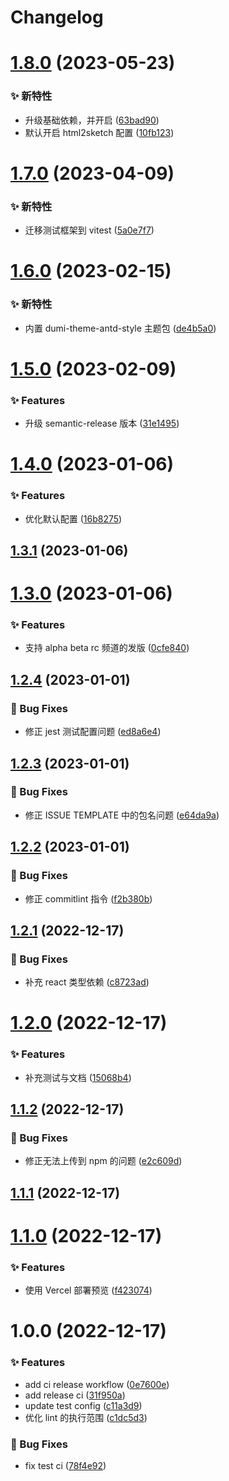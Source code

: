 # Changelog

# [1.8.0](https://github.com/arvinxx/npm-template/compare/v1.7.0...v1.8.0) (2023-05-23)

### ✨ 新特性

- 升级基础依赖，并开启 ([63bad90](https://github.com/arvinxx/npm-template/commit/63bad90))
- 默认开启 html2sketch 配置 ([10fb123](https://github.com/arvinxx/npm-template/commit/10fb123))

# [1.7.0](https://github.com/arvinxx/npm-template/compare/v1.6.0...v1.7.0) (2023-04-09)

### ✨ 新特性

- 迁移测试框架到 vitest ([5a0e7f7](https://github.com/arvinxx/npm-template/commit/5a0e7f7))

# [1.6.0](https://github.com/arvinxx/npm-template/compare/v1.5.0...v1.6.0) (2023-02-15)

### ✨ 新特性

- 内置 dumi-theme-antd-style 主题包 ([de4b5a0](https://github.com/arvinxx/npm-template/commit/de4b5a0))

# [1.5.0](https://github.com/arvinxx/npm-template/compare/v1.4.0...v1.5.0) (2023-02-09)

### ✨ Features

- 升级 semantic-release 版本 ([31e1495](https://github.com/arvinxx/npm-template/commit/31e1495))

# [1.4.0](https://github.com/arvinxx/npm-template/compare/v1.3.1...v1.4.0) (2023-01-06)

### ✨ Features

- 优化默认配置 ([16b8275](https://github.com/arvinxx/npm-template/commit/16b8275))

## [1.3.1](https://github.com/arvinxx/npm-template/compare/v1.3.0...v1.3.1) (2023-01-06)

# [1.3.0](https://github.com/arvinxx/npm-template/compare/v1.2.4...v1.3.0) (2023-01-06)

### ✨ Features

- 支持 alpha beta rc 频道的发版 ([0cfe840](https://github.com/arvinxx/npm-template/commit/0cfe840))

## [1.2.4](https://github.com/arvinxx/npm-template/compare/v1.2.3...v1.2.4) (2023-01-01)

### 🐛 Bug Fixes

- 修正 jest 测试配置问题 ([ed8a6e4](https://github.com/arvinxx/npm-template/commit/ed8a6e4))

## [1.2.3](https://github.com/arvinxx/npm-template/compare/v1.2.2...v1.2.3) (2023-01-01)

### 🐛 Bug Fixes

- 修正 ISSUE TEMPLATE 中的包名问题 ([e64da9a](https://github.com/arvinxx/npm-template/commit/e64da9a))

## [1.2.2](https://github.com/arvinxx/npm-template/compare/v1.2.1...v1.2.2) (2023-01-01)

### 🐛 Bug Fixes

- 修正 commitlint 指令 ([f2b380b](https://github.com/arvinxx/npm-template/commit/f2b380b))

## [1.2.1](https://github.com/arvinxx/npm-template/compare/v1.2.0...v1.2.1) (2022-12-17)

### 🐛 Bug Fixes

- 补充 react 类型依赖 ([c8723ad](https://github.com/arvinxx/npm-template/commit/c8723ad))

# [1.2.0](https://github.com/arvinxx/npm-template/compare/v1.1.2...v1.2.0) (2022-12-17)

### ✨ Features

- 补充测试与文档 ([15068b4](https://github.com/arvinxx/npm-template/commit/15068b4))

## [1.1.2](https://github.com/arvinxx/npm-template/compare/v1.1.1...v1.1.2) (2022-12-17)

### 🐛 Bug Fixes

- 修正无法上传到 npm 的问题 ([e2c609d](https://github.com/arvinxx/npm-template/commit/e2c609d))

## [1.1.1](https://github.com/arvinxx/module-develop-template/compare/v1.1.0...v1.1.1) (2022-12-17)

# [1.1.0](https://github.com/arvinxx/module-develop-template/compare/v1.0.0...v1.1.0) (2022-12-17)

### ✨ Features

- 使用 Vercel 部署预览 ([f423074](https://github.com/arvinxx/module-develop-template/commit/f423074))

# 1.0.0 (2022-12-17)

### ✨ Features

- add ci release workflow ([0e7600e](https://github.com/arvinxx/module-develop-template/commit/0e7600e))
- add release ci ([31f950a](https://github.com/arvinxx/module-develop-template/commit/31f950a))
- update test config ([c11a3d9](https://github.com/arvinxx/module-develop-template/commit/c11a3d9))
- 优化 lint 的执行范围 ([c1dc5d3](https://github.com/arvinxx/module-develop-template/commit/c1dc5d3))

### 🐛 Bug Fixes

- fix test ci ([78f4e92](https://github.com/arvinxx/module-develop-template/commit/78f4e92))
